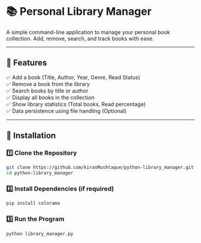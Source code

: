 # 📚 Personal Library Manager

A simple command-line application to manage your personal book collection. Add, remove, search, and track books with ease.

---

## 🔧 Features
✅ Add a book (Title, Author, Year, Genre, Read Status)  
✅ Remove a book from the library  
✅ Search books by title or author  
✅ Display all books in the collection  
✅ Show library statistics (Total books, Read percentage)  
✅ Data persistence using file handling (Optional)  

---

## 🚀 Installation

### 1️⃣ Clone the Repository
```bash
git clone https://github.com/kiranMushtaque/python-library_manager.git
cd python-library_manager
```

### 2️⃣ Install Dependencies (if required)
```bash
pip install colorama
```

### 3️⃣ Run the Program
```bash
python library_manager.py
```

